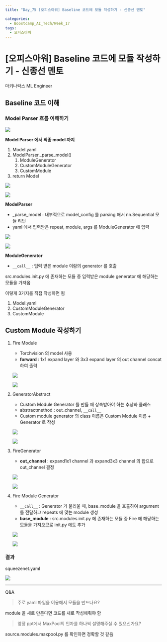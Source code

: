 ```yaml
---
title: "Day_75 [오피스아워] Baseline 코드에 모듈 작성하기 - 신종선 멘토"

categories:
  - Boostcamp_AI_Tech/Week_17
tags:
  - 오피스아워
---
```

  
# [오피스아워] Baseline 코드에 모듈 작성하기 - 신종선 멘토

마키나락스 ML Engineer

## Baseline 코드 이해

### Model Parser 흐름 이해하기

![]({{site.url}}/assets/images/boostcamp/6560b7bc.png)

**Model Parser 에서 최종 model 까지**

1. Model.yaml
2. ModelParser._parse_model()
   1. ModuleGenerator
   2. CustomModuleGenerator
   3. CustomModule
3. return Model

![]({{site.url}}/assets/images/boostcamp/ba3bf1b2.png)

![]({{site.url}}/assets/images/boostcamp/854d81de.png)

**ModelParser**

- _parse_model : 내부적으로 model_config 를 parsing 해서 nn.Sequential 모듈 리턴
- yaml 에서 입력받은 repeat, module, args 를 ModuleGenerator 에 입력

![]({{site.url}}/assets/images/boostcamp/5df6a07c.png)

![]({{site.url}}/assets/images/boostcamp/31e3f4d0.png)

**ModuleGenerator**

- `__call__` : 입력 받은 module 이람의 generator 를 호출

src.modules.init.py 에 존재하는 모듈 중 입력받은 module generator 에 해당하는 모듈을 가져옴

이렇게 3가지를 직접 작성하면 됨
1. Model.yaml
2. CustomModuleGenerator
3. CustomModule

## Custom Module 작성하기

1. Fire Module
   - Torchvision 의 model 사용
   - **forward** : 1x1 expand layer 와 3x3 expand layer 의 out channel concat 하여 출력

   ![]({{site.url}}/assets/images/boostcamp/fa269d22.png)

   ![]({{site.url}}/assets/images/boostcamp/40efd517.png)

2. GeneratorAbstract

   - Custom Module Generator 를 만들 때 상속받아야 하는 추상화 클래스
   - abstractmethod : out_channel, `__call__`
   - Custom module generator 의 class 이름은 Custom Module 이름 + Generator 로 작성

   ![]({{site.url}}/assets/images/boostcamp/db76f3f6.png)

   ![]({{site.url}}/assets/images/boostcamp/b7defb80.png)

3. FireGenerator
   - **out_channel** : expand1x1 channel 과 expand3x3 channel 의 합으로 out_channel 결정
   
   ![]({{site.url}}/assets/images/boostcamp/403f4578.png)

   ![]({{site.url}}/assets/images/boostcamp/43fc512d.png)

4. Fire Module Generator

   - `__call__` : Generator 가 불리울 때, base_module 을 호출하여 argument 를 전달하고 repeats 에 맞는 module 생성
   - **base_module** : src.modules.init.py 에 존재하는 모듈 중 Fire 에 해당하는 모듈을 가져오므로 init.py 에도 추가

   ![]({{site.url}}/assets/images/boostcamp/5d7927af.png)

   ![]({{site.url}}/assets/images/boostcamp/df7d6010.png)

### 결과

squeezenet.yaml

![]({{site.url}}/assets/images/boostcamp/2c6eec7f.png)

---

Q&A

> 주로 yaml 파일을 이용해서 모듈을 만드나요?

module 을 새로 만든다면 코드를 새로 작성해줘야 함

> 앞장 ppt에서 MaxPool의 인자를 하나씩 설명해주실 수 있으신가요?

source.modules.maxpool.py 를 확인하면 정확할 것 같음

